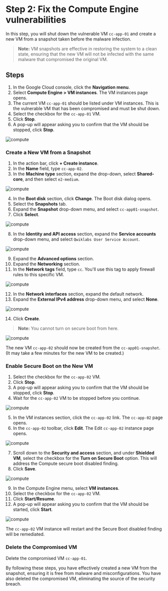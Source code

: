 # Step 2: Fix the Compute Engine vulnerabilities

In this step, you will shut down the vulnerable VM `cc-app-01` and create a new VM from a snapshot taken before the malware infection.

> **Note:** VM snapshots are effective in restoring the system to a clean state, ensuring that the new VM will not be infected with the same malware that compromised the original VM.

## Steps

1. In the Google Cloud console, click the **Navigation menu**.
2. Select **Compute Engine > VM instances**. The VM instances page opens.
3. The current VM `cc-app-01` should be listed under VM instances. This is the vulnerable VM that has been compromised and must be shut down.
4. Select the checkbox for the `cc-app-01` VM.
5. Click **Stop**.
6. A pop-up will appear asking you to confirm that the VM should be stopped, click **Stop**.

![compute](./Images/eleven.png)

### Create a New VM from a Snapshot

1. In the action bar, click **+ Create instance**.
2. In the **Name** field, type `cc-app-02`.
3. In the **Machine type** section, expand the drop-down, select **Shared-core**, and then select `e2-medium`.

![compute](./Images/thirteen.png)

4. In the **Boot disk** section, click **Change**. The Boot disk dialog opens.
5. Select the **Snapshots** tab.
6. Expand the **Snapshot** drop-down menu, and select `cc-app01-snapshot`.
7. Click **Select**.

![compute](./Images/twelve.png)

8. In the **Identity and API access** section, expand the **Service accounts** drop-down menu, and select `Qwiklabs User Service Account`.

![compute](./Images/fourteen.png)

9. Expand the **Advanced options** section.
10. Expand the **Networking** section.
11. In the **Network tags** field, type `cc`. You'll use this tag to apply firewall rules to this specific VM.

![compute](./Images/fifteen.png)

12. In the **Network interfaces** section, expand the default network.
13. Expand the **External IPv4 address** drop-down menu, and select **None**.

![compute](./Images/sixteen.png)

14. Click **Create**.

> **Note:** You cannot turn on secure boot from here.

![compute](./Images/seventeen.png)

The new VM `cc-app-02` should now be created from the `cc-app01-snapshot`. (It may take a few minutes for the new VM to be created.)

### Enable Secure Boot on the New VM

1. Select the checkbox for the `cc-app-02` VM.
2. Click **Stop**.
3. A pop-up will appear asking you to confirm that the VM should be stopped, click **Stop**.
4. Wait for the `cc-app-02` VM to be stopped before you continue.

![compute](./Images/eighteen.png)

5. In the VM instances section, click the `cc-app-02` link. The `cc-app-02` page opens.
6. In the `cc-app-02` toolbar, click **Edit**. The Edit `cc-app-02` instance page opens.

![compute](./Images/ninteen.png)

7. Scroll down to the **Security and access** section, and under **Shielded VM**, select the checkbox for the **Turn on Secure Boot** option. This will address the Compute secure boot disabled finding.
8. Click **Save**.

![compute](./Images/twenty.png)

9. In the Compute Engine menu, select **VM instances**.
10. Select the checkbox for the `cc-app-02` VM.
11. Click **Start/Resume**.
12. A pop-up will appear asking you to confirm that the VM should be started, click **Start**.

![compute](./Images/21.png)

The `cc-app-02` VM instance will restart and the Secure Boot disabled finding will be remediated.

### Delete the Compromised VM

Delete the compromised VM `cc-app-01`.

By following these steps, you have effectively created a new VM from the snapshot, ensuring it is free from malware and misconfigurations. You have also deleted the compromised VM, eliminating the source of the security breach.
